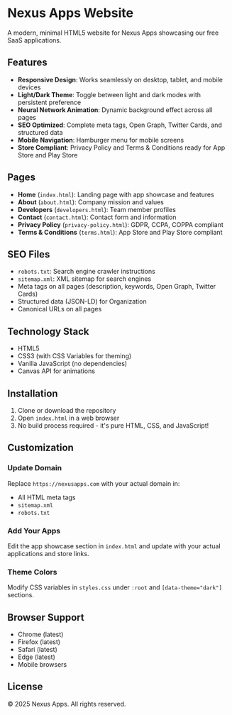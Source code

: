 # Nexus Apps Website

A modern, minimal HTML5 website for Nexus Apps showcasing our free SaaS applications.

## Features

- **Responsive Design**: Works seamlessly on desktop, tablet, and mobile devices
- **Light/Dark Theme**: Toggle between light and dark modes with persistent preference
- **Neural Network Animation**: Dynamic background effect across all pages
- **SEO Optimized**: Complete meta tags, Open Graph, Twitter Cards, and structured data
- **Mobile Navigation**: Hamburger menu for mobile screens
- **Store Compliant**: Privacy Policy and Terms & Conditions ready for App Store and Play Store

## Pages

- **Home** (`index.html`): Landing page with app showcase and features
- **About** (`about.html`): Company mission and values
- **Developers** (`developers.html`): Team member profiles
- **Contact** (`contact.html`): Contact form and information
- **Privacy Policy** (`privacy-policy.html`): GDPR, CCPA, COPPA compliant
- **Terms & Conditions** (`terms.html`): App Store and Play Store compliant

## SEO Files

- `robots.txt`: Search engine crawler instructions
- `sitemap.xml`: XML sitemap for search engines
- Meta tags on all pages (description, keywords, Open Graph, Twitter Cards)
- Structured data (JSON-LD) for Organization
- Canonical URLs on all pages

## Technology Stack

- HTML5
- CSS3 (with CSS Variables for theming)
- Vanilla JavaScript (no dependencies)
- Canvas API for animations

## Installation

1. Clone or download the repository
2. Open `index.html` in a web browser
3. No build process required - it's pure HTML, CSS, and JavaScript!

## Customization

### Update Domain
Replace `https://nexusapps.com` with your actual domain in:
- All HTML meta tags
- `sitemap.xml`
- `robots.txt`

### Add Your Apps
Edit the app showcase section in `index.html` and update with your actual applications and store links.

### Theme Colors
Modify CSS variables in `styles.css` under `:root` and `[data-theme="dark"]` sections.

## Browser Support

- Chrome (latest)
- Firefox (latest)
- Safari (latest)
- Edge (latest)
- Mobile browsers

## License

© 2025 Nexus Apps. All rights reserved.

